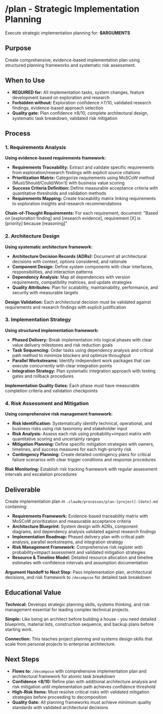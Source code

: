 # /plan - Strategic Implementation Planning

Execute strategic implementation planning for: **$ARGUMENTS**

## Purpose
Create comprehensive, evidence-based implementation plan using structured planning frameworks and systematic risk assessment.

## When to Use
- **REQUIRED for:** All implementation tasks, system changes, feature development based on exploration and research
- **Forbidden without:** Exploration confidence ≥7/10, validated research findings, evidence-based approach selection
- **Quality gate:** Plan confidence ≥8/10, complete architectural design, systematic task breakdown, validated risk mitigation

## Process

### 1. Requirements Analysis
**Using evidence-based requirements framework:**
- **Requirements Traceability:** Extract and validate specific requirements from exploration/research findings with explicit source citations
- **Prioritization Matrix:** Categorize requirements using MoSCoW method (Must/Should/Could/Won't) with business value scoring
- **Success Criteria Definition:** Define measurable acceptance criteria with quantitative thresholds and validation methods
- **Requirements Mapping:** Create traceability matrix linking requirements to exploration insights and research recommendations

**Chain-of-Thought Requirements:** For each requirement, document: "Based on [exploration finding] and [research evidence], requirement [X] is [priority] because [reasoning]"

### 2. Architecture Design
**Using systematic architecture framework:**
- **Architecture Decision Records (ADRs):** Document all architectural decisions with context, options considered, and rationale
- **Component Design:** Define system components with clear interfaces, responsibilities, and interaction patterns
- **Dependency Analysis:** Map all dependencies with version requirements, compatibility matrices, and update strategies
- **Quality Attributes:** Plan for scalability, maintainability, performance, and security with measurable targets

**Design Validation:** Each architectural decision must be validated against requirements and research findings with explicit justification

### 3. Implementation Strategy
**Using structured implementation framework:**
- **Phased Delivery:** Break implementation into logical phases with clear value delivery milestones and risk reduction goals
- **Task Sequencing:** Order tasks using dependency analysis and critical path method to minimize blockers and optimize throughput
- **Parallel Workstreams:** Identify independent work packages that can execute concurrently with clear integration points
- **Integration Strategy:** Plan systematic integration approach with testing gates and rollback procedures

**Implementation Quality Gates:** Each phase must have measurable completion criteria and validation checkpoints

### 4. Risk Assessment and Mitigation
**Using comprehensive risk management framework:**
- **Risk Identification:** Systematically identify technical, operational, and business risks using risk taxonomy and stakeholder input
- **Risk Analysis:** Assess each risk using probability×impact matrix with quantitative scoring and uncertainty ranges
- **Mitigation Planning:** Define specific mitigation strategies with owners, timelines, and success measures for each high-priority risk
- **Contingency Planning:** Create detailed contingency plans for critical failure scenarios with clear trigger conditions and response procedures

**Risk Monitoring:** Establish risk tracking framework with regular assessment intervals and escalation procedures

## Deliverable
Create implementation plan in `.claude/processes/plan-[project]-[date].md` containing:
- **Requirements Framework:** Evidence-based traceability matrix with MoSCoW prioritization and measurable acceptance criteria
- **Architecture Blueprint:** System design with ADRs, component diagrams, and dependency analysis validated against research findings
- **Implementation Roadmap:** Phased delivery plan with critical path analysis, parallel workstreams, and integration strategy
- **Risk Management Framework:** Comprehensive risk register with probability×impact assessment and validated mitigation strategies
- **Resource & Timeline Model:** Detailed resource allocation and timeline estimates with confidence intervals and assumption documentation

**Argument Handoff to Next Step:** Pass implementation plan, architectural decisions, and risk framework to `/decompose` for detailed task breakdown

## Educational Value
**Technical:** Develops strategic planning skills, systems thinking, and risk management essential for leading complex technical projects.

**Simple:** Like being an architect before building a house - you need detailed blueprints, material lists, construction sequence, and backup plans before starting work.

**Connection:** This teaches project planning and systems design skills that scale from personal projects to enterprise architecture.

## Next Steps
- **Flows to:** `/decompose` with comprehensive implementation plan and architectural framework for atomic task breakdown
- **Confidence <8/10:** Refine plan with additional architecture analysis and risk mitigation until implementation path achieves confidence threshold
- **High-Risk Items:** Must resolve critical risks with validated mitigation strategies before proceeding to decomposition
- **Quality Gate:** All planning frameworks must achieve minimum quality standards with validated architectural decisions
